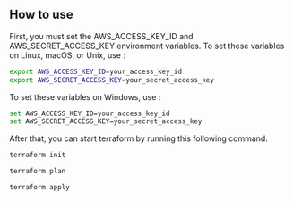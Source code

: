 ## How to use

First, you must set the AWS_ACCESS_KEY_ID and AWS_SECRET_ACCESS_KEY environment variables.
To set these variables on Linux, macOS, or Unix, use :

```bash
export AWS_ACCESS_KEY_ID=your_access_key_id
export AWS_SECRET_ACCESS_KEY=your_secret_access_key
```

To set these variables on Windows, use :

```bash
set AWS_ACCESS_KEY_ID=your_access_key_id
set AWS_SECRET_ACCESS_KEY=your_secret_access_key
```

After that, you can start terraform by running this following command.

```bash
terraform init
```
```bash
terraform plan
```
```bash
terraform apply
```
